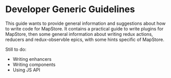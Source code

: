 # Developer Generic Guidelines

This guide wants to provide general information and suggestions about how to write code for MapStore.
It contains a practical guide to write plugins for MapStore, then some general information about writing redux actions, reducers and redux-observble epics,
with some hints specific of MapStore.

Still to do:

* Writing enhancers
* Writing components
* Using JS API
